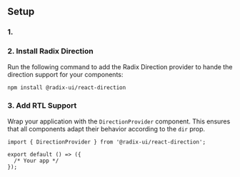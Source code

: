 ## Setup

### 1.

### 2. Install Radix Direction

Run the following command to add the Radix Direction provider to hande the direction support for your components:

```bash
npm install @radix-ui/react-direction
```

### 3. Add RTL Support

Wrap your application with the `DirectionProvider` component.
This ensures that all components adapt their behavior according to the `dir` prop.

```tsx
import { DirectionProvider } from '@radix-ui/react-direction';

export default () => ({
  /* Your app */
});
```
